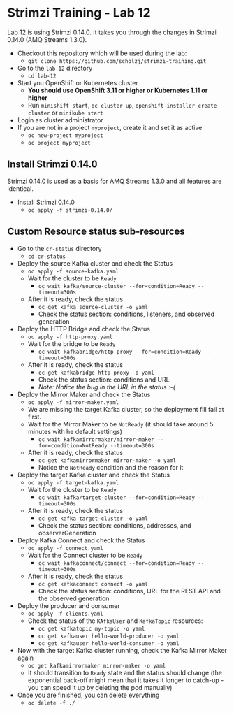 # Strimzi Training - Lab 12

Lab 12 is using Strimzi 0.14.0. It takes you through the changes in Strimzi 0.14.0 (AMQ Streams 1.3.0).

* Checkout this repository which will be used during the lab:
  * `git clone https://github.com/scholzj/strimzi-training.git`
* Go to the `lab-12` directory
  * `cd lab-12`
* Start you OpenShift or Kubernetes cluster
  * **You should use OpenShift 3.11 or higher or Kubernetes 1.11 or higher**
  * Run `minishift start`, `oc cluster up`, `openshift-installer create cluster` or `minikube start`
* Login as cluster administrator
* If you are not in a project `myproject`, create it and set it as active
  * `oc new-project myproject`
  * `oc project myproject`

## Install Strimzi 0.14.0

Strimzi 0.14.0 is used as a basis for AMQ Streams 1.3.0 and all features are identical.

* Install Strimzi 0.14.0
  * `oc apply -f strimzi-0.14.0/`

## Custom Resource status sub-resources

* Go to the `cr-status` directory
  * `cd cr-status`
* Deploy the source Kafka cluster and check the Status
  * `oc apply -f source-kafka.yaml`
  * Wait for the cluster to be `Ready`
    * `oc wait kafka/source-cluster --for=condition=Ready --timeout=300s`
  * After it is ready, check the status
    * `oc get kafka source-cluster -o yaml`
    * Check the status section: conditions, listeners, and observed generation
* Deploy the HTTP Bridge and check the Status
  * `oc apply -f http-proxy.yaml`
  * Wait for the bridge to be `Ready`
    * `oc wait kafkabridge/http-proxy --for=condition=Ready --timeout=300s`
  * After it is ready, check the status
    * `oc get kafkabridge http-proxy -o yaml`
    * Check the status section: conditions and URL
    * _Note: Notice the bug in the URL in the status :-(_
* Deploy the Mirror Maker and check the Status
  * `oc apply -f mirror-maker.yaml`
  * We are missing the target Kafka cluster, so the deployment fill fail at first.
  * Wait for the Mirror Maker to be `NotReady` (it should take around 5 minutes with he default settings)
    * `oc wait kafkamirrormaker/mirror-maker --for=condition=NotReady --timeout=300s`
  * After it is ready, check the status
    * `oc get kafkamirrormaker mirror-maker -o yaml`
    * Notice the `NotReady` condition and the reason for it
* Deploy the target Kafka cluster and check the Status
  * `oc apply -f target-kafka.yaml`
  * Wait for the cluster to be `Ready`
    * `oc wait kafka/target-cluster --for=condition=Ready --timeout=300s`
  * After it is ready, check the status
    * `oc get kafka target-cluster -o yaml`
    * Check the status section: conditions, addresses, and observerGeneration
* Deploy Kafka Connect and check the Status
  * `oc apply -f connect.yaml`
  * Wait for the Connect cluster to be `Ready`
    * `oc wait kafkaconnect/connect --for=condition=Ready --timeout=300s`
  * After it is ready, check the status
    * `oc get kafkaconnect connect -o yaml`
    * Check the status section: conditions, URL for the REST API and the observed generation
* Deploy the producer and consumer
  * `oc apply -f clients.yaml`
  * Check the status of the `KAfkaUser` and `KafkaTopic` resources:
    * `oc get kafkatopic my-topic -o yaml`
    * `oc get kafkauser hello-world-producer -o yaml`
    * `oc get kafkauser hello-world-consumer -o yaml`
* Now with the target Kafka cluster running, check the Kafka Mirror Maker again
  * `oc get kafkamirrormaker mirror-maker -o yaml`
  * It should transition to `Ready` state and the status should change (the exponential back-off might mean that it takes it longer to catch-up - you can speed it up by deleting the pod manually)
* Once you are finished, you can delete everything
  * `oc delete -f ./`
